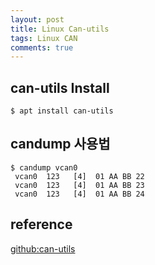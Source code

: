```yaml
---
layout: post
title: Linux Can-utils
tags: Linux CAN
comments: true
---
```


## can-utils Install
```shell
$ apt install can-utils
```

## candump 사용법

```shell
$ candump vcan0
 vcan0  123   [4]  01 AA BB 22
 vcan0  123   [4]  01 AA BB 23
 vcan0  123   [4]  01 AA BB 24
```

## reference
[github:can-utils](https://github.com/linux-can/can-utils)